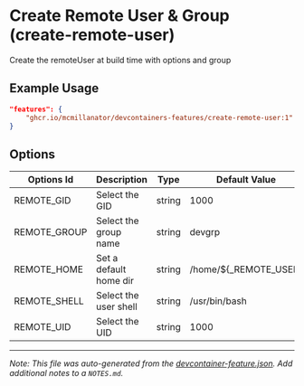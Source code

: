 
# Create Remote User & Group (create-remote-user)

Create the remoteUser at build time with options and group

## Example Usage

```json
"features": {
    "ghcr.io/mcmillanator/devcontainers-features/create-remote-user:1": {}
}
```

## Options

| Options Id | Description | Type | Default Value |
|-----|-----|-----|-----|
| REMOTE_GID | Select the GID | string | 1000 |
| REMOTE_GROUP | Select the group name | string | devgrp |
| REMOTE_HOME | Set a default home dir | string | /home/${_REMOTE_USER} |
| REMOTE_SHELL | Select the user shell | string | /usr/bin/bash |
| REMOTE_UID | Select the UID | string | 1000 |



---

_Note: This file was auto-generated from the [devcontainer-feature.json](https://github.com/mcmillanator/devcontainers-features/blob/main/src/create-remote-user/devcontainer-feature.json).  Add additional notes to a `NOTES.md`._

